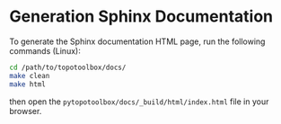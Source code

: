 # Generation Sphinx Documentation

To generate the Sphinx documentation HTML page, run the following commands (Linux):

```bash
cd /path/to/topotoolbox/docs/
make clean
make html
```

then open the `pytopotoolbox/docs/_build/html/index.html` file in your browser.
